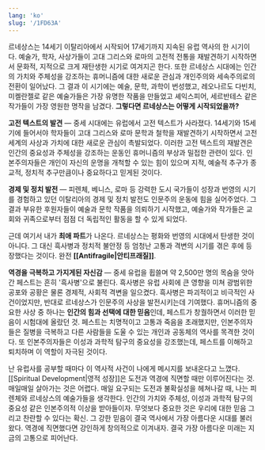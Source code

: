 ```yaml
---
lang: 'ko'
slug: '/1FD63A'
---
```


르네상스는 14세기 이탈리아에서 시작되어 17세기까지 지속된 유럽 역사의 한 시기이다.
예술가, 학자, 사상가들이 고대 그리스와 로마의 고전적 전통을 재발견하기 시작하면서
문화적, 지적으로 크게 재탄생한 시기로 여겨지곤 한다.
또한 르네상스 시대에는 인간의 가치와 주체성을 강조하는 휴머니즘에 대한
새로운 관심과 개인주의와 세속주의로의 전환이 일어났다.
그 결과 이 시기에는 예술, 문학, 과학이 번성했고,
레오나르도 다빈치, 미켈란젤로 같은 예술가들은 가장 유명한 작품을 만들었고
셰익스피어, 세르반테스 같은 작가들이 가장 영원한 명작을 남겼다.
**그렇다면 르네상스는 어떻게 시작되었을까?**

**고전 텍스트의 발견** — 중세 시대에는 유럽에서 고전 텍스트가 사라졌다. 14세기와 15세기에 들어서야 학자들이 고대 그리스와 로마 문학과 철학을 재발견하기 시작하면서 고전 세계의 사상과 가치에 대한 새로운 관심이 촉발되었다. 이러한 고전 텍스트의 재발견은 인간의 중요성과 주체성을 강조하는 운동인 휴머니즘의 부상과 밀접한 관련이 있다. 인본주의자들은 개인이 자신의 운명을 개척할 수 있는 힘이 있으며 지적, 예술적 추구가 종교적, 정치적 추구만큼이나 중요하다고 믿게된 것이다.

**경제 및 정치 발전** — 피렌체, 베니스, 로마 등 강력한 도시 국가들이 성장과 번영의 시기를 경험하고 있던 이탈리아의 경제 및 정치 발전도 인문주의 운동에 힘을 실어주었다. 그 결과 부유한 후원자들이 예술과 문학 작품을 의뢰하기 시작했고, 예술가와 작가들은 교회와 귀족으로부터 점점 더 독립적인 활동을 할 수 있게 되었다.

근데 여기서 내가 **최애 파트**가 나온다. 르네상스는 평화와 번영의 시대에서 탄생한 것이 아니다. 그 대신 흑사병과 정치적 불안정 등 엄청난 고통과 격변의 시기를 겪은 후에 등장했다는 것이다. 완전 **[[Antifragile|안티프래질]]**.

**역경을 극복하고 가지게된 자신감** — 중세 유럽을 휩쓸며 약 2,500만 명의 목숨을 앗아간 페스트는 흔히 '흑사병'으로 불린다. 흑사병은 유럽 사회에 큰 영향을 미쳐 광범위한 공포와 공황은 물론 경제적, 사회적 격변을 일으켰다. 흑사병은 파괴적이고 비극적인 사건이었지만, 반대로 르네상스가 인문주의 사상을 발전시키는데 기여했다. 휴머니즘의 중요한 사상 중 하나는 **인간의 힘과 선택에 대한 믿음**인데, 페스트가 창궐하면서 이러한 믿음이 시험대에 올랐던 것. 페스트는 치명적이고 고통과 죽음을 초래했지만, 인본주의자들은 질병을 극복하고 다른 사람들을 도울 수 있는 개인과 공동체의 역사를 목격한 것이다. 또 인본주의자들은 이성과 과학적 탐구의 중요성을 강조했는데, 페스트를 이해하고 퇴치하며 이 역할이 자극된 것이다.

난 유럽사를 공부할 때마다 이 역사적 사건이 나에게 메시지를 보내온다고 느꼈다.
[[Spiritual Development|영적 성장]]은 도전과 역경에 직면할 때만 이루어진다는 것.
매일매일 살아가는 것은 어렵다.
매일 요구되는 도전과 불확실성을 헤쳐나갈 때, 나는 피렌체와 르네상스의 예술가들을 생각한다.
인간의 가치와 주체성, 이성과 과학적 탐구의 중요성 같은 인본주의적 이상을 받아들이자.
무엇보다 중요한 것은 우리에 대한 믿음 그리고 찬란할 수 있다는 확신.
그 강한 믿음이 결국 역사에서 가장 아름다운 시대를 불러왔다.
역경에 직면했다면 강인하게 창의적으로 이겨내자.
결국 가장 아름다운 미래는 지금의 고통으로 피어난다.
